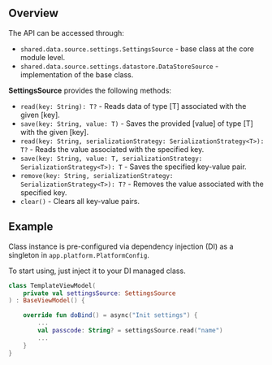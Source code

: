 ## Overview

The API can be accessed through:
- `shared.data.source.settings.SettingsSource` - base class at the core module level.
- `shared.data.source.settings.datastore.DataStoreSource` - implementation of the base class.

**SettingsSource** provides the following methods:

- `read(key: String): T?` - Reads data of type [T] associated with the given [key].
- `save(key: String, value: T)` - Saves the provided [value] of type [T] with the given [key].
- `read(key: String, serializationStrategy: SerializationStrategy<T>): T?` - Reads the value associated with the specified key.
- `save(key: String, value: T, serializationStrategy: SerializationStrategy<T>): T` - Saves the specified key-value pair.
- `remove(key: String, serializationStrategy: SerializationStrategy<T>): T?` - Removes the value associated with the specified key.
- `clear()` - Clears all key-value pairs.

## Example

Class instance is pre-configured via dependency injection (DI) as a singleton in `app.platform.PlatformConfig`.

To start using, just inject it to your DI managed class.

```kotlin
class TemplateViewModel(
    private val settingsSource: SettingsSource
) : BaseViewModel() {

    override fun doBind() = async("Init settings") {
        ...
        val passcode: String? = settingsSource.read("name")
        ...
    }
}
```